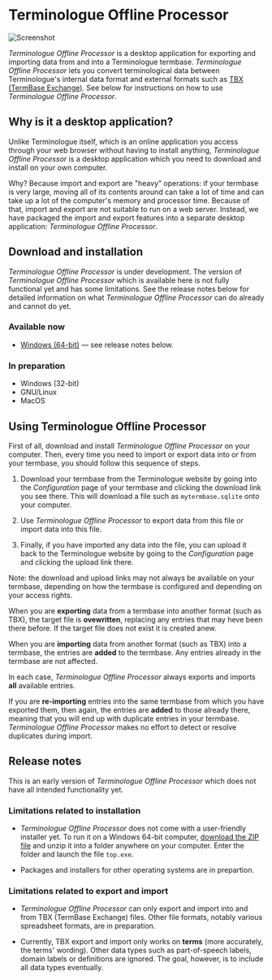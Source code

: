 # Terminologue Offline Processor

![Screenshot](/docs/top.png)

*Terminologue Offline Processor* is a desktop application for exporting and importing data from and into a Terminologue termbase. *Terminologue Offline Processor* lets you convert terminological data between Terminologue's internal data format and external formats such as [TBX (TermBase Exchange)](https://en.wikipedia.org/wiki/TermBase_eXchange). See below for instructions on how to use *Terminologue Offline Processor*.

## Why is it a desktop application?

Unlike Terminologue itself, which is an online application you access through your web browser without having to install anything, *Terminologue Offline Processor* is a desktop application which you need to download and install on your own computer.

Why? Because import and export are "heavy" operations: if your termbase is very large, moving all of its contents around can take a lot of time and can take up a lot of the computer's memory and processor time. Because of that, import and export are not suitable to run on a web server. Instead, we have packaged the import and export features into a separate desktop application: *Terminologue Offline Processor*.

## Download and installation

*Terminologue Offline Processor* is under development. The version of *Terminologue Offline Processor* which is available here is not fully functional yet and has some limitations. See the release notes below for detailed information on what *Terminologue Offline Processor* can do already and cannot do yet.

### Available now

- [Windows (64-bit)](/docs/top-win64.zip) — see release notes below.

### In preparation

- Windows (32-bit)
- GNU/Linux
- MacOS

## Using Terminologue Offline Processor

First of all, download and install *Terminologue Offline Processor* on your computer. Then, every time you need to import or export data into or from your termbase, you should follow this sequence of steps.

1. Download your termbase from the Terminologue website by going into the *Configuration* page of your termbase and clicking the download link you see there. This will download a file such as `mytermbase.sqlite` onto your computer.

2. Use *Terminologue Offline Processor* to export data from this file or import data into this file.

3. Finally, if you have imported any data into the file, you can upload it back to the Terminologue website by going to the *Configuration* page and clicking the upload link there.

Note: the download and upload links may not always be available on your termbase, depending on how the termbase is configured and depending on your access rights.

When you are **exporting** data from a termbase into another format (such as TBX), the target file is **ovewritten**, replacing any entries that may heve been there before. If the target file does not exist it is created anew.

When you are **importing** data from another format (such as TBX) into a termbase, the entries are **added** to the termbase. Any entries already in the termbase are not affected.

In each case, *Terminologue Offline Processor* always exports and imports **all** available entries.

If you are **re-importing** entries into the same termbase from which you have exported them, then again, the entries are **added** to those already there, meaning that you will end up with duplicate entries in your termbase. *Terminologue Offline Processor* makes no effort to detect or resolve duplicates during import.

## Release notes

This is an early version of *Terminologue Offline Processor* which does not have all intended functionality yet.

### Limitations related to installation

- *Terminologue Offline Processor* does not come with a user-friendly installer yet. To run it on a Windows 64-bit computer, [download the ZIP file](/docs/top-win64.zip) and unzip it into a folder anywhere on your computer. Enter the folder and launch the file `top.exe`.

- Packages and installers for other operating systems are in prepartion.

### Limitations related to export and import

- *Terminologue Offline Processor* can only export and import into and from TBX (TermBase Exchange) files. Other file formats, notably various spreadsheet formats, are in preparation.

- Currently, TBX export and import only works on **terms** (more accurately, the terms' wording). Other data types such as part-of-speech labels, domain labels or definitions are ignored. The goal, however, is to include all data types eventually.
